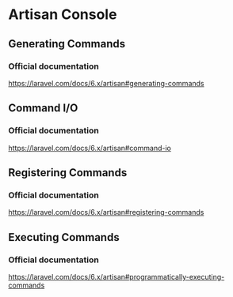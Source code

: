 # Artisan Console
## Generating Commands
### Official documentation
https://laravel.com/docs/6.x/artisan#generating-commands
## Command I/O
### Official documentation
https://laravel.com/docs/6.x/artisan#command-io
## Registering Commands
### Official documentation
https://laravel.com/docs/6.x/artisan#registering-commands
## Executing Commands
### Official documentation
https://laravel.com/docs/6.x/artisan#programmatically-executing-commands
